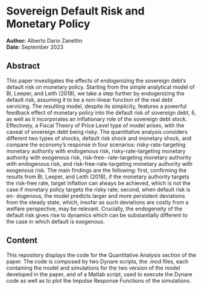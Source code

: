 # Sovereign Default Risk and Monetary Policy

**Author:** Alberto Dario Zanettin  
**Date:** September 2023 

## Abstract
This paper investigates the effects of endogenizing the sovereign debt’s default risk on monetary policy. Starting from the simple analytical model of Bi, Leeper, and Leith (2018), we take a step further by endogenizing the default risk, assuming it to be a non-linear function of the real debt servicing. The resulting model, despite its simplicity, features a powerful feedback effect of monetary policy into the default risk of sovereign debt, δ, as well as it incorporates an inflationary role of the sovereign debt stock. Effectively, a Fiscal Theory of Price Level type of model arises, with the caveat of sovereign debt being risky. The quantitative analysis considers different two types of shocks, default risk shock and monetary shock, and compare the economy’s response in four scenarios: risky-rate-targeting monetary authority with endogenous risk, risky-rate-targeting monetary authority with exogenous risk, risk-free- rate-targeting monetary authority with endogenous risk, and risk-free-rate-targeting monetary authority with exogenous risk. The main findings are the following: first, confirming the results from Bi, Leeper, and Leith (2018), if the monetary authority targets the risk-free rate, target inflation can always be achieved, which is not the case if monetary policy targets the risky rate; second, when default risk is en- dogenous, the model predicts larger and more persistent deviations from the steady state, which, insofar as such deviations are costly from a welfare perspective, may be relevant. Crucially, the endogeneity of the default risk gives rise to dynamics which can be substantially different to the case in which default is exogenous.
## Content 
This repository displays the code for the Quantitative Analysis section of the paper. The code is composed by two Dynare scripts, the .mod files, each containing the model and simulations for the two version of the model developed in the paper, and of a Matlab script, used to execute the Dynare code as well as to plot the Impulse Response Functions of the simulations.
